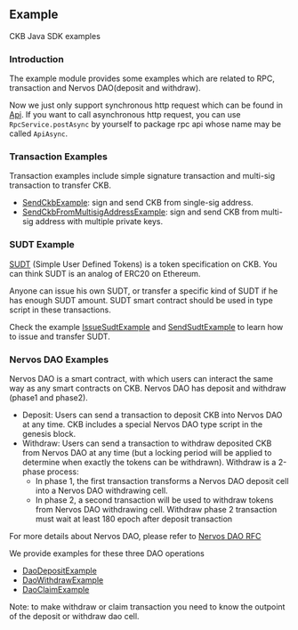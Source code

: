 ## Example

CKB Java SDK examples

### Introduction

The example module provides some examples which are related to RPC, transaction and Nervos DAO(deposit and withdraw).

Now we just only support synchronous http request which can be found in [Api](..//ckb/src/main/java/org/nervos/ckb/service/Api.java).
If you want to call asynchronous http request, you can use `RpcService.postAsync` by yourself to package rpc api whose name may be called `ApiAsync`.

### Transaction Examples

Transaction examples include simple signature transaction and multi-sig transaction to transfer CKB.

- [SendCkbExample](./src/main/java/org/nervos/ckb/example/SendCkbExample.java): sign and send CKB from single-sig address.
- [SendCkbFromMultisigAddressExample](./src/main/java/org/nervos/ckb/example/SendCkbFromMultisigAddressExample.java): sign and send CKB from multi-sig address with multiple private keys.

### SUDT Example

[SUDT](https://github.com/nervosnetwork/rfcs/blob/master/rfcs/0025-simple-udt/0025-simple-udt.md) (Simple User Defined Tokens) is a token specification on CKB. You can think SUDT is an analog of ERC20 on Ethereum.

Anyone can issue his own SUDT, or transfer a specific kind of SUDT if he has enough SUDT amount. SUDT smart contract should be used in type script in these transactions.

Check the example [IssueSudtExample](./src/main/java/org/nervos/ckb/example/IssueSudtExample.java) and [SendSudtExample](./src/main/java/org/nervos/ckb/example/SendSudtExample.java) to learn how to issue and transfer SUDT.

### Nervos DAO Examples

Nervos DAO is a smart contract, with which users can interact the same way as any smart contracts on CKB. Nervos DAO has deposit and withdraw (phase1 and phase2).

- Deposit: Users can send a transaction to deposit CKB into Nervos DAO at any time. CKB includes a special Nervos DAO type script in the genesis block.
- Withdraw: Users can send a transaction to withdraw deposited CKB from Nervos DAO at any time (but a locking period will be applied to determine when exactly the tokens can be withdrawn). Withdraw is a 2-phase process:
  - In phase 1, the first transaction transforms a Nervos DAO deposit cell into a Nervos DAO withdrawing cell.
  - In phase 2, a second transaction will be used to withdraw tokens from Nervos DAO withdrawing cell. Withdraw phase 2 transaction must wait at least 180 epoch after deposit transaction

For more details about Nervos DAO, please refer to [Nervos DAO RFC](https://github.com/nervosnetwork/rfcs/blob/master/rfcs/0023-dao-deposit-withdraw/0023-dao-deposit-withdraw.md)

We provide examples for these three DAO operations

- [DaoDepositExample](./src/main/java/org/nervos/ckb/example/DaoDepositExample.java)
- [DaoWithdrawExample](./src/main/java/org/nervos/ckb/example/DaoWithdrawExample.java)
- [DaoClaimExample](./src/main/java/org/nervos/ckb/example/DaoClaimExample.java)

Note: to make withdraw or claim transaction you need to know the outpoint of the deposit or withdraw dao cell.